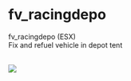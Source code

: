# fv_racingdepo<br>
fv_racingdepo (ESX)<br>
Fix and refuel vehicle in depot tent<br>
<br>

<img src="https://i.imgur.com/jsWUIoL.png"><br />
